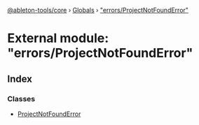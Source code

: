 [@ableton-tools/core](../README.md) › [Globals](../globals.md) › ["errors/ProjectNotFoundError"](_errors_projectnotfounderror_.md)

# External module: "errors/ProjectNotFoundError"

## Index

### Classes

* [ProjectNotFoundError](../classes/_errors_projectnotfounderror_.projectnotfounderror.md)
